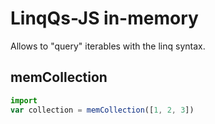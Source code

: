 # LinqQs-JS in-memory

Allows to "query" iterables with the linq syntax.

## memCollection

```ts
import
var collection = memCollection([1, 2, 3])
```
